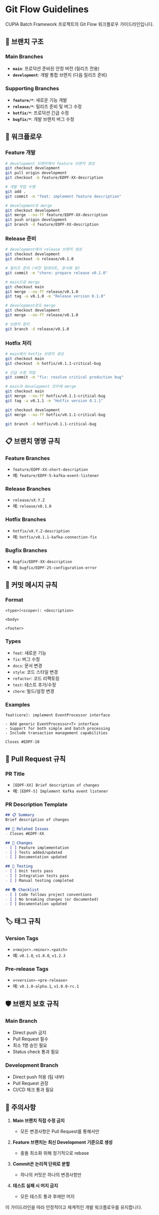 # Git Flow Guidelines

CUPIA Batch Framework 프로젝트의 Git Flow 워크플로우 가이드라인입니다.

## 🌿 브랜치 구조

### Main Branches
- **`main`**: 프로덕션 준비된 안정 버전 (릴리즈 전용)
- **`development`**: 개발 통합 브랜치 (다음 릴리즈 준비)

### Supporting Branches
- **`feature/*`**: 새로운 기능 개발
- **`release/*`**: 릴리즈 준비 및 버그 수정
- **`hotfix/*`**: 프로덕션 긴급 수정
- **`bugfix/*`**: 개발 브랜치 버그 수정

## 🚀 워크플로우

### Feature 개발
```bash
# development 브랜치에서 feature 브랜치 생성
git checkout development
git pull origin development
git checkout -b feature/EDPF-XX-description

# 개발 작업 수행
git add .
git commit -m "feat: implement feature description"

# development로 merge
git checkout development
git merge --no-ff feature/EDPF-XX-description
git push origin development
git branch -d feature/EDPF-XX-description
```

### Release 준비
```bash
# development에서 release 브랜치 생성
git checkout development
git checkout -b release/v0.1.0

# 릴리즈 준비 (버전 업데이트, 문서화 등)
git commit -m "chore: prepare release v0.1.0"

# main으로 merge
git checkout main
git merge --no-ff release/v0.1.0
git tag -a v0.1.0 -m "Release version 0.1.0"

# development로도 merge
git checkout development
git merge --no-ff release/v0.1.0

# 브랜치 정리
git branch -d release/v0.1.0
```

### Hotfix 처리
```bash
# main에서 hotfix 브랜치 생성
git checkout main
git checkout -b hotfix/v0.1.1-critical-bug

# 긴급 수정 작업
git commit -m "fix: resolve critical production bug"

# main과 development 모두에 merge
git checkout main
git merge --no-ff hotfix/v0.1.1-critical-bug
git tag -a v0.1.1 -m "Hotfix version 0.1.1"

git checkout development
git merge --no-ff hotfix/v0.1.1-critical-bug

git branch -d hotfix/v0.1.1-critical-bug
```

## 📋 브랜치 명명 규칙

### Feature Branches
- `feature/EDPF-XX-short-description`
- 예: `feature/EDPF-5-kafka-event-listener`

### Release Branches
- `release/vX.Y.Z`
- 예: `release/v0.1.0`

### Hotfix Branches
- `hotfix/vX.Y.Z-description`
- 예: `hotfix/v0.1.1-kafka-connection-fix`

### Bugfix Branches
- `bugfix/EDPF-XX-description`
- 예: `bugfix/EDPF-25-configuration-error`

## 💬 커밋 메시지 규칙

### Format
```
<type>(<scope>): <description>

<body>

<footer>
```

### Types
- `feat`: 새로운 기능
- `fix`: 버그 수정
- `docs`: 문서 변경
- `style`: 코드 스타일 변경
- `refactor`: 코드 리팩토링
- `test`: 테스트 추가/수정
- `chore`: 빌드/설정 변경

### Examples
```
feat(core): implement EventProcessor interface

- Add generic EventProcessor<T> interface
- Support for both simple and batch processing
- Include transaction management capabilities

Closes #EDPF-10
```

## 🔄 Pull Request 규칙

### PR Title
- `[EDPF-XX] Brief description of changes`
- 예: `[EDPF-5] Implement Kafka event listener`

### PR Description Template
```markdown
## 📋 Summary
Brief description of changes

## 🔗 Related Issues
- Closes #EDPF-XX

## 📝 Changes
- [ ] Feature implementation
- [ ] Tests added/updated
- [ ] Documentation updated

## 🧪 Testing
- [ ] Unit tests pass
- [ ] Integration tests pass
- [ ] Manual testing completed

## 📚 Checklist
- [ ] Code follows project conventions
- [ ] No breaking changes (or documented)
- [ ] Documentation updated
```

## 🏷️ 태그 규칙

### Version Tags
- `v<major>.<minor>.<patch>`
- 예: `v0.1.0`, `v1.0.0`, `v1.2.3`

### Pre-release Tags
- `v<version>-<pre-release>`
- 예: `v0.1.0-alpha.1`, `v1.0.0-rc.1`

## 🛡️ 브랜치 보호 규칙

### Main Branch
- Direct push 금지
- Pull Request 필수
- 최소 1명 승인 필요
- Status check 통과 필요

### Development Branch
- Direct push 허용 (팀 내부)
- Pull Request 권장
- CI/CD 체크 통과 필요

## 🚨 주의사항

1. **Main 브랜치 직접 수정 금지**
   - 모든 변경사항은 Pull Request를 통해서만

2. **Feature 브랜치는 최신 Development 기준으로 생성**
   - 충돌 최소화 위해 정기적으로 rebase

3. **Commit은 논리적 단위로 분할**
   - 하나의 커밋은 하나의 변경사항만

4. **테스트 실패 시 머지 금지**
   - 모든 테스트 통과 후에만 머지

이 가이드라인을 따라 안정적이고 체계적인 개발 워크플로우를 유지합니다.